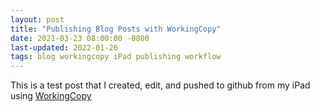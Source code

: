 ```yaml
---
layout: post
title: "Publishing Blog Posts with WorkingCopy"
date: 2021-03-23 08:00:00 -0800
last-updated: 2022-01-26
tags: blog workingcopy iPad publishing workflow
---
```


This is a test post that I created, edit, and pushed to github from my iPad using [WorkingCopy][workingcopy-app-store]

[workingcopy-app-store]: https://workingcopyapp.com
